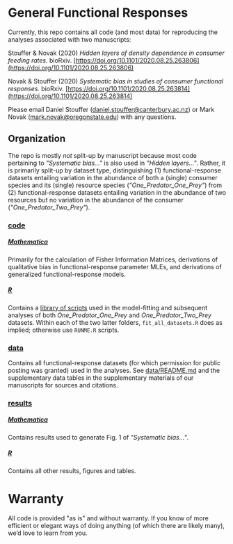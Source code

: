 # General Functional Responses
Currently, this repo contains all code (and most data) for reproducing the analyses associated with two manuscripts:

Stouffer & Novak (2020) *Hidden layers of density dependence in consumer feeding rates.* bioRxiv. [https://doi.org/10.1101/2020.08.25.263806](https://doi.org/10.1101/2020.08.25.263806)

Novak & Stouffer (2020) *Systematic bias in studies of consumer functional responses.* bioRxiv. [https://doi.org/10.1101/2020.08.25.263814](https://doi.org/10.1101/2020.08.25.263814)

Please email Daniel Stouffer (daniel.stouffer@canterbury.ac.nz) or Mark Novak (mark.novak@oregonstate.edu) with any questions.

## Organization
The repo is mostly *not* split-up by manuscript because most code pertaining to *"Systematic bias..."* is also used in *"Hidden layers..."*.  Rather, it is primarily split-up by dataset type, distinguishing (1) functional-response datasets entailing variation in the abundance of both a (single) consumer species and its (single) resource species (*"One_Predator_One_Prey"*) from (2) functional-response datasets entailing variation in the abundance of two resources but no variation in the abundance of the consumer (*"One_Predator_Two_Prey"*).

### [code](code/)
##### [Mathematica](code/Mathematica)
Primarily for the calculation of Fisher Information Matrices, derivations of qualitative bias in functional-response parameter MLEs, and derivations of generalized functional-response models.
##### [R](code/R)
Contains a [library of scripts](code/R/lib) used in the model-fitting and subsequent analyses of both *One_Predator_One_Prey* and *One_Predator_Two_Prey* datasets.  Within each of the two latter folders, `fit_all_datasets.R` does as implied; otherwise use `RUNME.R` scripts.

### [data](data)
Contains all functional-response datasets (for which permission for public posting was granted) used in the analyses.  See [data/README.md](data/README.md) and the supplementary data tables in the supplementary materials of our manuscripts for sources and citations.

### [results](results)
##### [Mathematica](results/Mathematica)
Contains results used to generate Fig. 1 of *"Systematic bias..."*.
##### [R](results/R)
Contains all other results, figures and tables.

# Warranty
All code is provided "as is" and without warranty.  If you know of more efficient or elegant ways of doing anything (of which there are likely many), we’d love to learn from you.
